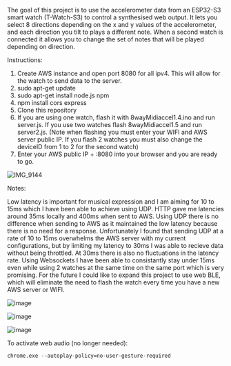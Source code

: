 The goal of this project is to use the accelerometer data from an ESP32-S3 smart watch (T-Watch-S3) to control a synthesised web output. It lets you select 8 directions depending on the x and y values of the accelerometer, and each direction you tilt to plays a different note. When a second watch is connected it allows you to change the set of notes that will be played depending on direction. 

Instructions:

1) Create AWS instance and open port 8080 for all ipv4. This will allow for the watch to send data to the server.
2) sudo apt-get update
3) sudo apt-get install node.js npm
4) npm install cors express
5) Clone this repository
6) If you are using one watch, flash it with 8wayMidiaccel1.4.ino and run server.js. If you use two watches flash 8wayMidiaccel1.5 and run server2.js.
  (Note when flashing you must enter your WIFI and AWS server public IP. If you flash 2 watches you must also change the deviceID from 1 to 2 for the second watch)
7) Enter your AWS public IP + :8080 into your browser and you are ready to go.

![IMG_9144](https://github.com/user-attachments/assets/5b98ca3b-22ad-4628-bdb1-9fee20e3dd26)

Notes:

Low latency is important for musical expression and I am aiming for 10 to 15ms which I have been able to achieve using UDP. HTTP gave me latencies around 35ms locally and 400ms when sent to AWS. Using UDP there is no difference when sending to AWS as it maintained the low latency because there is no need for a response. Unfortunately I found that sending UDP at a rate of 10 to 15ms overwhelms the AWS server with my current configurations, but by limiting my latency to 30ms I was able to recieve data without being throttled. At 30ms there is also no fluctuations in the latency rate. 
Using Websockets I have been able to consistantly stay under 15ms even while using 2 watches at the same time on the same port which is very promising. For the future I could like to expand this project to use web BLE, which will eliminate the need to flash the watch every time you have a new AWS server or WIFI. 

![image](https://github.com/user-attachments/assets/b4f17029-b728-426f-adb4-05e5f9d9b2e5)

![image](https://github.com/user-attachments/assets/181c7d6a-a148-4620-9193-718a8b03ec71)

![image](https://github.com/user-attachments/assets/6911817a-3bd2-4631-82bd-4b9270ef570c)

To activate web audio (no longer needed):

`chrome.exe --autoplay-policy=no-user-gesture-required`
